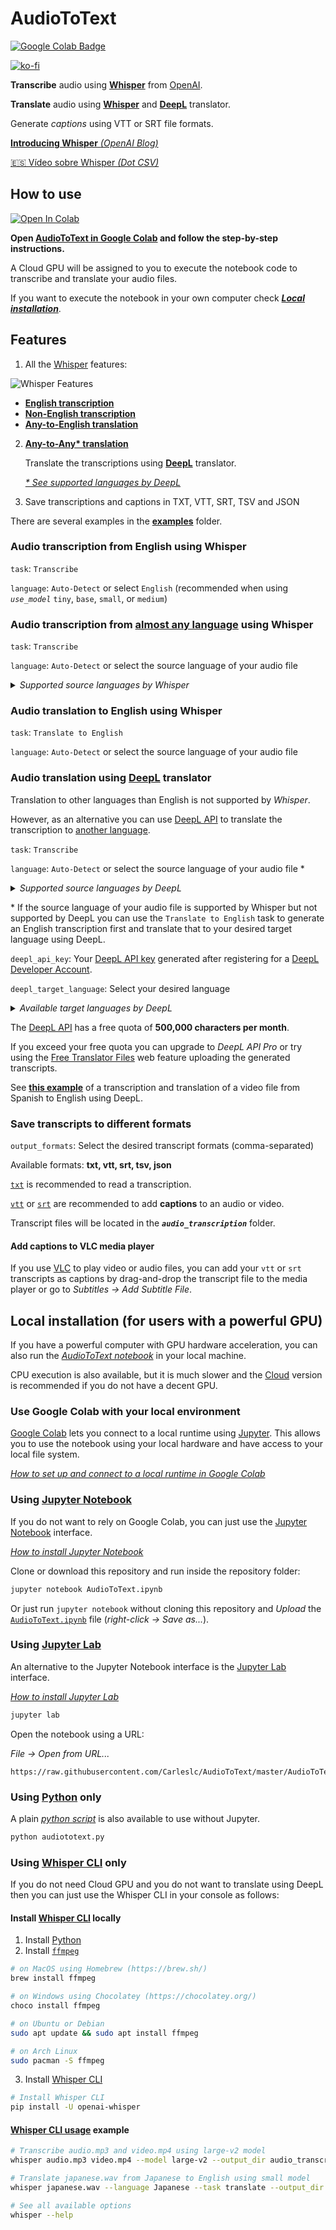 # AudioToText

[![Google Colab Badge](https://img.shields.io/badge/Google%20Colab-F9AB00?logo=googlecolab&logoColor=fff&style=for-the-badge)](https://colab.research.google.com/github/Carleslc/AudioToText/blob/master/AudioToText.ipynb)

[![ko-fi](https://www.ko-fi.com/img/githubbutton_sm.svg)](https://ko-fi.com/carleslc)

**Transcribe** audio using [**Whisper**](https://github.com/openai/whisper) from [OpenAI](https://openai.com/).

**Translate** audio using [**Whisper**](https://github.com/openai/whisper) and [**DeepL**](https://www.deepl.com/) translator.

Generate _captions_ using VTT or SRT file formats.

[**Introducing Whisper** _(OpenAI Blog)_](https://openai.com/blog/whisper/)

[🇪🇸 Vídeo sobre Whisper _(Dot CSV)_](https://www.youtube.com/watch?v=JuMEmF-2FsA)

## How to use

[![Open In Colab](https://colab.research.google.com/assets/colab-badge.svg)](https://colab.research.google.com/github/Carleslc/AudioToText/blob/master/AudioToText.ipynb)

**Open [AudioToText in Google Colab](https://colab.research.google.com/github/Carleslc/AudioToText/blob/master/AudioToText.ipynb) and follow the step-by-step instructions.**

A Cloud GPU will be assigned to you to execute the notebook code to transcribe and translate your audio files.

If you want to execute the notebook in your own computer check [_**Local installation**_](#local-installation-for-users-with-a-powerful-gpu).

## Features

1. All the [Whisper](https://github.com/openai/whisper) features:

![Whisper Features](https://cdn.openai.com/whisper/draft-20220920a/asr-training-data-desktop.svg)

- [**English transcription**](#audio-transcription-from-english-using-whisper)
- [**Non-English transcription**](#audio-transcription-from-almost-any-language-using-whisper)
- [**Any-to-English translation**](#audio-translation-to-english-using-whisper)

2. [**Any-to-Any\* translation**](#audio-translation-using-deepl-translator)
   
   Translate the transcriptions using [**DeepL**](https://www.deepl.com/) translator.

   [_\* See supported languages by DeepL_](https://support.deepl.com/hc/en-us/articles/360019925219-Languages-included-in-DeepL-Pro)

3. Save transcriptions and captions in TXT, VTT, SRT, TSV and JSON

There are several examples in the [**examples**](examples/) folder.

### Audio **transcription** from English using Whisper

`task`: `Transcribe`

`language`: `Auto-Detect` or select `English` (recommended when using _`use_model`_ `tiny`, `base`, `small`, or `medium`)

### Audio **transcription** from [almost any language](https://github.com/openai/whisper#available-models-and-languages) using Whisper

`task`: `Transcribe`

`language`: `Auto-Detect` or select the source language of your audio file

<details>
  <summary><i>Supported source languages by Whisper</i></summary>
  
  ```
  Afrikaans
  Albanian
  Amharic
  Arabic
  Armenian
  Assamese
  Azerbaijani
  Bashkir
  Basque
  Belarusian
  Bengali
  Bosnian
  Breton
  Bulgarian
  Burmese
  Castilian
  Catalan
  Chinese
  Croatian
  Czech
  Danish
  Dutch
  English
  Estonian
  Faroese
  Finnish
  Flemish
  French
  Galician
  Georgian
  German
  Greek
  Gujarati
  Haitian
  Haitian Creole
  Hausa
  Hawaiian
  Hebrew
  Hindi
  Hungarian
  Icelandic
  Indonesian
  Italian
  Japanese
  Javanese
  Kannada
  Kazakh
  Khmer
  Korean
  Lao
  Latin
  Latvian
  Letzeburgesch
  Lingala
  Lithuanian
  Luxembourgish
  Macedonian
  Malagasy
  Malay
  Malayalam
  Maltese
  Maori
  Marathi
  Moldavian
  Moldovan
  Mongolian
  Myanmar
  Nepali
  Norwegian
  Nynorsk
  Occitan
  Panjabi
  Pashto
  Persian
  Polish
  Portuguese
  Punjabi
  Pushto
  Romanian
  Russian
  Sanskrit
  Serbian
  Shona
  Sindhi
  Sinhala
  Sinhalese
  Slovak
  Slovenian
  Somali
  Spanish
  Sundanese
  Swahili
  Swedish
  Tagalog
  Tajik
  Tamil
  Tatar
  Telugu
  Thai
  Tibetan
  Turkish
  Turkmen
  Ukrainian
  Urdu
  Uzbek
  Valencian
  Vietnamese
  Welsh
  Yiddish
  Yoruba
  ```
  
</details>

### Audio **translation to English** using Whisper

`task`: `Translate to English`

`language`: `Auto-Detect` or select the source language of your audio file

### Audio **translation** using [**DeepL**](https://www.deepl.com/) translator

Translation to other languages than English is not supported by _Whisper_.

However, as an alternative you can use [DeepL API](https://www.deepl.com/pro-api?cta=header-pro-api) to translate the transcription to [another language](https://support.deepl.com/hc/en-us/articles/360019925219-Languages-included-in-DeepL-Pro).

`task`: `Transcribe`

`language`: `Auto-Detect` or select the source language of your audio file \*

<details>
  <summary><i>Supported source languages by DeepL</i></summary>

  <a href="https://www.deepl.com/docs-api/translate-text"><code>source_lang</code></a>

  ```
  Bulgarian
  Chinese
  Czech
  Danish
  Dutch
  English
  Estonian
  Finnish
  French
  German
  Greek
  Hungarian
  Indonesian
  Italian
  Japanese
  Korean
  Latvian
  Lithuanian
  Norwegian
  Polish
  Portuguese
  Romanian
  Russian
  Slovak
  Slovenian
  Spanish
  Swedish
  Turkish
  Ukrainian
  ```
  
</details>

\* If the source language of your audio file is supported by Whisper but not supported by DeepL you can use the `Translate to English` task to generate an English transcription first and translate that to your desired target language using DeepL.

`deepl_api_key`: Your [DeepL API key](https://www.deepl.com/es/account/summary) generated after registering for a [DeepL Developer Account](https://www.deepl.com/pro-api).

`deepl_target_language`: Select your desired language

<details>
  <summary><i>Available target languages by DeepL</i></summary>
  
  <a href="https://www.deepl.com/docs-api/translate-text"><code>target_lang</code></a>
  
  ```
  Bulgarian
  Chinese (simplified)
  Czech
  Danish
  Dutch
  English (American)
  English (British)
  Estonian
  Finnish
  French
  German
  Greek
  Hungarian
  Indonesian
  Italian
  Japanese
  Latvian
  Lithuanian
  Polish
  Portuguese (Brazilian)
  Portuguese (European)
  Romanian
  Russian
  Slovak
  Slovenian
  Spanish
  Swedish
  Turkish
  Ukrainian
  ```
  
</details>

The [DeepL API](https://www.deepl.com/pro-api?cta=header-pro-api) has a free quota of **500,000 characters per month**.

If you exceed your free quota you can upgrade to _DeepL API Pro_ or try using the [Free Translator Files](https://www.deepl.com/translator/files) web feature uploading the generated transcripts.

See [**this example**](examples/spanish-to-english-deepl) of a transcription and translation of a video file from Spanish to English using DeepL.

### **Save transcripts** to different formats

`output_formats`: Select the desired transcript formats (comma-separated)

Available formats: **txt, vtt, srt, tsv, json**

[`txt`](https://en.wikipedia.org/wiki/Text_file) is recommended to read a transcription.

[`vtt`](https://en.wikipedia.org/wiki/WebVTT) or [`srt`](https://en.wikipedia.org/wiki/SubRip) are recommended to add **captions** to an audio or video.

Transcript files will be located in the _**`audio_transcription`**_ folder.

#### Add captions to VLC media player

If you use [VLC](https://www.videolan.org/) to play video or audio files, you can add your `vtt` or `srt` transcripts as captions by drag-and-drop the transcript file to the media player or go to _Subtitles -> Add Subtitle File_.

## Local installation (for users with a powerful GPU)

If you have a powerful computer with GPU hardware acceleration, you can also run the [_AudioToText notebook_](AudioToText.ipynb) in your local machine.

CPU execution is also available, but it is much slower and the [Cloud]((https://colab.research.google.com/github/Carleslc/AudioToText/blob/master/AudioToText.ipynb)) version is recommended if you do not have a decent GPU.

### Use Google Colab with your local environment

[Google Colab]((https://colab.research.google.com/github/Carleslc/AudioToText/blob/master/AudioToText.ipynb)) lets you connect to a local runtime using [Jupyter](http://jupyter.org/install).
This allows you to use the notebook using your local hardware and have access to your local file system.

[_How to set up and connect to a local runtime in Google Colab_](https://research.google.com/colaboratory/local-runtimes.html)

### Using [Jupyter Notebook](https://github.com/jupyter/notebook)

If you do not want to rely on Google Colab, you can just use the [Jupyter Notebook](https://docs.jupyter.org/) interface.

[_How to install Jupyter Notebook_](https://docs.jupyter.org/en/latest/install/notebook-classic.html)

Clone or download this repository and run inside the repository folder:

```sh
jupyter notebook AudioToText.ipynb
```

Or just run `jupyter notebook` without cloning this repository and _Upload_ the [`AudioToText.ipynb`](https://raw.githubusercontent.com/Carleslc/AudioToText/master/AudioToText.ipynb) file (_right-click -> Save as..._).

### Using [Jupyter Lab](https://github.com/jupyterlab/jupyterlab)

An alternative to the Jupyter Notebook interface is the [Jupyter Lab](https://jupyterlab.readthedocs.io/) interface.

[_How to install Jupyter Lab_](https://jupyterlab.readthedocs.io/en/stable/getting_started/installation.html)

```sh
jupyter lab
```

Open the notebook using a URL:

_File -> Open from URL..._

```
https://raw.githubusercontent.com/Carleslc/AudioToText/master/AudioToText.ipynb
```

### Using [Python](https://www.python.org/downloads/) only

A plain [_python script_](audiototext.py) is also available to use without Jupyter.

```sh
python audiototext.py
```

### Using [Whisper CLI](https://github.com/openai/whisper#command-line-usage) only

If you do not need Cloud GPU and you do not want to translate using DeepL then you can just use the Whisper CLI in your console as follows:

#### Install [Whisper CLI](https://github.com/openai/whisper#setup) locally

1. Install [Python](https://www.python.org/downloads/)
2. Install [`ffmpeg`](https://ffmpeg.org/download.html)

  ```sh
  # on MacOS using Homebrew (https://brew.sh/)
  brew install ffmpeg

  # on Windows using Chocolatey (https://chocolatey.org/)
  choco install ffmpeg

  # on Ubuntu or Debian
  sudo apt update && sudo apt install ffmpeg

  # on Arch Linux
  sudo pacman -S ffmpeg
  ```

3. Install [Whisper CLI](https://github.com/openai/whisper#setup)
   
  ```sh
  # Install Whisper CLI
  pip install -U openai-whisper
  ```

#### [Whisper CLI usage](https://github.com/openai/whisper#command-line-usage) example

```sh
# Transcribe audio.mp3 and video.mp4 using large-v2 model
whisper audio.mp3 video.mp4 --model large-v2 --output_dir audio_transcription

# Translate japanese.wav from Japanese to English using small model
whisper japanese.wav --language Japanese --task translate --output_dir audio_transcription

# See all available options
whisper --help
```
